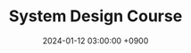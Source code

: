 ---
layout: post
title: System Design Course
date: 2024-01-12 03:00:00 +0900
description: System Design Course
categories: [System Design]
tags: [system-design,distributed-systems,hashing,caching,sql,cdn,storage,rest-api,scalability,proxy-server,databases,design-patterns,transactions,sharding,nosql-database,design-system,database-replication,design-interviews,cap-theorem,system-design-interviews,api-gateway,rest,graphql,grpc,message-queues,monoliths,microservices, coding]
math: false
mermaid: false
---